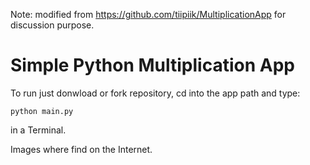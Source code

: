 Note: modified from https://github.com/tiipiik/MultiplicationApp 
for discussion purpose.

Simple Python Multiplication App
================================

To run just donwload or fork repository, cd into the app path and type:

    python main.py

in a Terminal.

Images where find on the Internet.